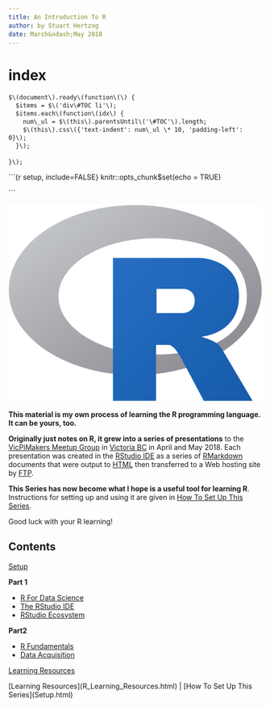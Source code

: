 ```yaml
---
title: An Introduction To R
author: by Stuart Hertzog
date: March&ndash;May 2018
---
```


# index

  
    $\(document\).ready\(function\(\) {  
      $items = $\('div\#TOC li'\);  
      $items.each\(function\(idx\) {  
        num\_ul = $\(this\).parentsUntil\('\#TOC'\).length;  
        $\(this\).css\({'text-indent': num\_ul \* 10, 'padding-left': 0}\);  
      }\);  
  
    }\);  


\`\`\`{r setup, include=FALSE} knitr::opts\_chunk$set\(echo = TRUE\)

\`\`\`

![](.gitbook/assets/rlogo.png)

**This material is my own process of learning the R programming language. It can be yours, too.**

**Originally just notes on R, it grew into a series of presentations** to the [VicPiMakers Meetup Group](https://www.meetup.com/Victoria-Raspberry-PiMakers-And-Others/) in [Victoria BC](https://www.tourismvictoria.com/) in April and May 2018. Each presentation was created in the [RStudio IDE](https://www.rstudio.com/) as a series of [RMarkdown](http://rmarkdown.rstudio.com/) documents that were output to [HTML](https://en.wikipedia.org/wiki/HTML) then transferred to a Web hosting site by [FTP](https://en.wikipedia.org/wiki/File_Transfer_Protocol).

**This Series has now become what I hope is a useful tool for learning R**. Instructions for setting up and using it are given in [How To Set Up This Series](https://github.com/stuzog/Intro2R/tree/b8dacb572924998f9c345b60f072ca1db369e2f4/Setup.html).

Good luck with your R learning!

## Contents

[Setup](https://github.com/stuzog/Intro2R/tree/b8dacb572924998f9c345b60f072ca1db369e2f4/Setup.html)

**Part 1**

* [R For Data Science](https://github.com/stuzog/Intro2R/tree/b8dacb572924998f9c345b60f072ca1db369e2f4/R_Data_Science.html)
* [The RStudio IDE](https://github.com/stuzog/Intro2R/tree/b8dacb572924998f9c345b60f072ca1db369e2f4/RStudio.html)
* [RStudio Ecosystem](https://github.com/stuzog/Intro2R/tree/b8dacb572924998f9c345b60f072ca1db369e2f4/RStudio_Ecosystem.html)

**Part2**

* [R Fundamentals](https://github.com/stuzog/Intro2R/tree/b8dacb572924998f9c345b60f072ca1db369e2f4/R_Programming.html)
* [Data Acquisition](https://github.com/stuzog/Intro2R/tree/b8dacb572924998f9c345b60f072ca1db369e2f4/R_Data_Acquisition.html)

[Learning Resources](https://github.com/stuzog/Intro2R/tree/b8dacb572924998f9c345b60f072ca1db369e2f4/R_Learning_Resources.html)

 \[Learning Resources\]\(R\_Learning\_Resources.html\)   \|  \[How To Set Up This Series\]\(Setup.html\) 

